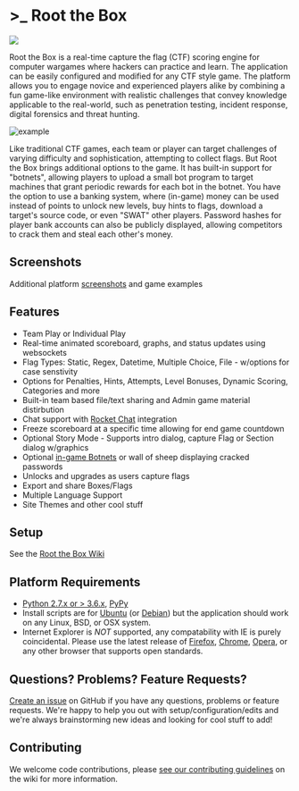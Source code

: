 # >\_ Root the Box

[![](https://img.shields.io/badge/license-Apache%202.0-blue.svg?raw=true&sanitize=true)](https://github.com/moloch--/RootTheBox/blob/master/LICENSE)

Root the Box is a real-time capture the flag (CTF) scoring engine for computer wargames where hackers can practice and learn. The application can be easily configured and modified for any CTF style game. The platform allows you to engage novice and experienced players alike by combining a fun game-like environment with realistic challenges that convey knowledge applicable to the real-world, such as penetration testing, incident response, digital forensics and threat hunting.

![example](static/images/example.png?raw=true)

Like traditional CTF games, each team or player can target challenges of varying difficulty and sophistication, attempting to collect flags. But Root the Box brings additional options to the game.  It has built-in support for "botnets", allowing players to upload a small bot program to target machines that grant periodic rewards for each bot in the botnet.  You have the option to use a banking system, where (in-game) money can be used instead of points to unlock new levels, buy hints to flags, download a target's source code, or even "SWAT" other players.  Password hashes for player bank accounts can also be publicly displayed, allowing competitors to crack them and steal each other's money.

## Screenshots
Additional platform [screenshots](https://github.com/moloch--/RootTheBox/wiki/Screenshots) and game examples

## Features

-   Team Play or Individual Play
-   Real-time animated scoreboard, graphs, and status updates using websockets
-   Flag Types: Static, Regex, Datetime, Multiple Choice, File - w/options for case senstivity
-   Options for Penalties, Hints, Attempts, Level Bonuses, Dynamic Scoring, Categories and more
-   Built-in team based file/text sharing and Admin game material distirbution
-   Chat support with [Rocket Chat](https://rocket.chat/) integration
-   Freeze scoreboard at a specific time allowing for end game countdown
-   Optional Story Mode - Supports intro dialog, capture Flag or Section dialog w/graphics
-   Optional [in-game Botnets](https://github.com/moloch--/RootTheBox/wiki/Features) or wall of sheep displaying cracked passwords
-   Unlocks and upgrades as users capture flags
-   Export and share Boxes/Flags
-   Multiple Language Support
-   Site Themes and other cool stuff

## Setup

See the [Root the Box Wiki](https://github.com/moloch--/RootTheBox/wiki)

## Platform Requirements

-   [Python 2.7.x or > 3.6.x](https://www.python.org/), [PyPy](http://pypy.org/)
-   Install scripts are for [Ubuntu](http://www.ubuntu.com/) (or [Debian](https://www.debian.org/)) but the application should work on any Linux, BSD, or OSX system.
-   Internet Explorer is _NOT_ supported, any compatability with IE is purely coincidental. Please use the latest release of [Firefox](https://www.mozilla.org/en-US/), [Chrome](https://www.google.com/chrome/), [Opera](http://www.opera.com/), or any other browser that supports open standards.

## Questions? Problems? Feature Requests?

[Create an issue](https://github.com/moloch--/RootTheBox/issues) on GitHub if you have any questions, problems or feature requests. We're happy to help you out with setup/configuration/edits and we're always brainstorming new ideas and looking for cool stuff to add!

## Contributing

We welcome code contributions, please [see our contributing guidelines](https://github.com/moloch--/RootTheBox/blob/master/CONTRIBUTING.md) on the wiki for more information.
